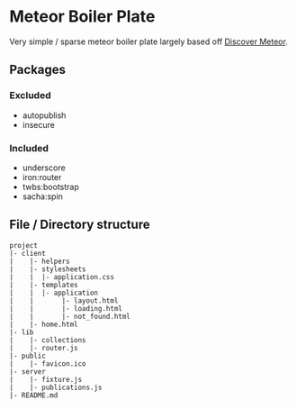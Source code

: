 # Meteor Boiler Plate

Very simple / sparse meteor boiler plate largely based off [Discover Meteor](https://www.discovermeteor.com/).

## Packages
### Excluded
* autopublish
* insecure

### Included
* underscore
* iron:router
* twbs:bootstrap
* sacha:spin

## File / Directory structure
```
project
|- client
|	 |- helpers
|	 |- stylesheets
|	 |	|- application.css
|	 |- templates
|	 |	|- application
|	 |		 |- layout.html
|	 |		 |- loading.html
|	 |		 |- not_found.html
|	 |- home.html
|- lib
|	 |- collections
|	 |- router.js
|- public
|	 |- favicon.ico
|- server
|	 |- fixture.js
|	 |- publications.js
|- README.md
```